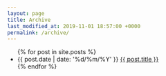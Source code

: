 ```yaml
---
layout: page
title: Archive
last_modified_at: 2019-11-01 18:57:00 +0000
permalink: /archive/
---
```



<ul>
  {% for post in site.posts %}
    <li>
        <span class="date">{{ post.date | date: '%d/%m/%Y' }}</span>
        <a href="{{ post.url }}">{{ post.title }}</a>
    </li>
  {% endfor %}
</ul>
